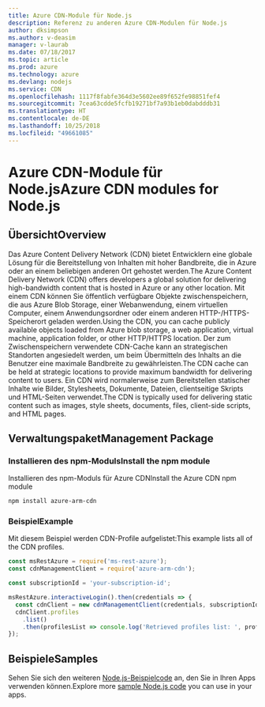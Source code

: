 ```yaml
---
title: Azure CDN-Module für Node.js
description: Referenz zu anderen Azure CDN-Modulen für Node.js
author: dksimpson
ms.author: v-deasim
manager: v-laurab
ms.date: 07/18/2017
ms.topic: article
ms.prod: azure
ms.technology: azure
ms.devlang: nodejs
ms.service: CDN
ms.openlocfilehash: 1117f8fabfe364d3e5602ee89f652fe98851fef4
ms.sourcegitcommit: 7cea63cdde5fcfb19271bf7a93b1eb0dabdddb31
ms.translationtype: HT
ms.contentlocale: de-DE
ms.lasthandoff: 10/25/2018
ms.locfileid: "49661085"
---
```

# <a name="azure-cdn-modules-for-nodejs"></a><span data-ttu-id="2830f-103">Azure CDN-Module für Node.js</span><span class="sxs-lookup"><span data-stu-id="2830f-103">Azure CDN modules for Node.js</span></span>

## <a name="overview"></a><span data-ttu-id="2830f-104">Übersicht</span><span class="sxs-lookup"><span data-stu-id="2830f-104">Overview</span></span>

<span data-ttu-id="2830f-105">Das Azure Content Delivery Network (CDN) bietet Entwicklern eine globale Lösung für die Bereitstellung von Inhalten mit hoher Bandbreite, die in Azure oder an einem beliebigen anderen Ort gehostet werden.</span><span class="sxs-lookup"><span data-stu-id="2830f-105">The Azure Content Delivery Network (CDN) offers developers a global solution for delivering high-bandwidth content that is hosted in Azure or any other location.</span></span> <span data-ttu-id="2830f-106">Mit einem CDN können Sie öffentlich verfügbare Objekte zwischenspeichern, die aus Azure Blob Storage, einer Webanwendung, einem virtuellen Computer, einem Anwendungsordner oder einem anderen HTTP-/HTTPS-Speicherort geladen werden.</span><span class="sxs-lookup"><span data-stu-id="2830f-106">Using the CDN, you can cache publicly available objects loaded from Azure blob storage, a web application, virtual machine, application folder, or other HTTP/HTTPS location.</span></span> <span data-ttu-id="2830f-107">Der zum Zwischenspeichern verwendete CDN-Cache kann an strategischen Standorten angesiedelt werden, um beim Übermitteln des Inhalts an die Benutzer eine maximale Bandbreite zu gewährleisten.</span><span class="sxs-lookup"><span data-stu-id="2830f-107">The CDN cache can be held at strategic locations to provide maximum bandwidth for delivering content to users.</span></span> <span data-ttu-id="2830f-108">Ein CDN wird normalerweise zum Bereitstellen statischer Inhalte wie Bilder, Stylesheets, Dokumente, Dateien, clientseitige Skripts und HTML-Seiten verwendet.</span><span class="sxs-lookup"><span data-stu-id="2830f-108">The CDN is typically used for delivering static content such as images, style sheets, documents, files, client-side scripts, and HTML pages.</span></span>

## <a name="management-package"></a><span data-ttu-id="2830f-109">Verwaltungspaket</span><span class="sxs-lookup"><span data-stu-id="2830f-109">Management Package</span></span>

### <a name="install-the-npm-module"></a><span data-ttu-id="2830f-110">Installieren des npm-Moduls</span><span class="sxs-lookup"><span data-stu-id="2830f-110">Install the npm module</span></span>

<span data-ttu-id="2830f-111">Installieren des npm-Moduls für Azure CDN</span><span class="sxs-lookup"><span data-stu-id="2830f-111">Install the Azure CDN npm module</span></span>

```bash
npm install azure-arm-cdn
```

### <a name="example"></a><span data-ttu-id="2830f-112">Beispiel</span><span class="sxs-lookup"><span data-stu-id="2830f-112">Example</span></span>

<span data-ttu-id="2830f-113">Mit diesem Beispiel werden CDN-Profile aufgelistet:</span><span class="sxs-lookup"><span data-stu-id="2830f-113">This example lists all of the CDN profiles.</span></span>

```javascript
const msRestAzure = require('ms-rest-azure');
const cdnManagementClient = require('azure-arm-cdn');

const subscriptionId = 'your-subscription-id';

msRestAzure.interactiveLogin().then(credentials => {
  const cdnClient = new cdnManagementClient(credentials, subscriptionId);
  cdnClient.profiles
    .list()
    .then(profilesList => console.log('Retrieved profiles list: ', profilesList));
});
```

## <a name="samples"></a><span data-ttu-id="2830f-114">Beispiele</span><span class="sxs-lookup"><span data-stu-id="2830f-114">Samples</span></span>

<span data-ttu-id="2830f-115">Sehen Sie sich den weiteren [Node.js-Beispielcode](https://azure.microsoft.com/resources/samples/?platform=nodejs) an, den Sie in Ihren Apps verwenden können.</span><span class="sxs-lookup"><span data-stu-id="2830f-115">Explore more [sample Node.js code](https://azure.microsoft.com/resources/samples/?platform=nodejs) you can use in your apps.</span></span>
